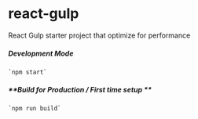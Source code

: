 # react-gulp
React Gulp starter project that optimize for performance

##### **Development Mode**
    `npm start`

##### **Build for Production / First time setup **
    `npm run build`
